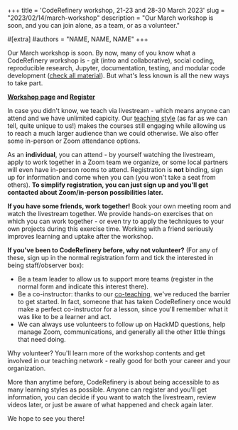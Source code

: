+++
title = 'CodeRefinery workshop, 21-23 and 28-30 March 2023'
slug = "2023/02/14/march-workshop"
description = "Our March workshop is soon, and you can join alone, as a team, or as a volunteer."

#[extra]
#authors = "NAME, NAME, NAME"
+++

Our March workshop is soon.  By now, many of you know what a
CodeRefinery workshop is - git (intro and collaborative), social
coding, reproducible research, Jupyter, documentation, testing, and
modular code development ([check all
material](@/lessons/core.md)).  But what's less
known is all the new ways to take part.

**[Workshop page](https://coderefinery.github.io/2023-03-21-workshop/)
and [Register](https://indico.neic.no/e/coderefinery-march-2023)**

In case you didn't know, we teach via livestream - which means anyone
can attend and we have unlimited capicity.  Our [teaching
style](@/workshops/teaching-style.md) (as far as we can tell, quite
unique to us!) makes the courses still engaging while allowing us to
reach a much larger audience than we could otherwise.  We also offer
some in-person or Zoom attendance options.

As an **individual**, you can attend - by yourself watching the
livestream, apply to work together in a Zoom team we organize, or some
local partners will even have in-person rooms to attend.  Registration
is **not** binding, sign up for information and come when you can (you
won't take a seat from others).  **To simplify registration, you can
just sign up and you'll get contacted about Zoom/in-person
possibilities later.**

**If you have some friends, work together!** Book your own meeting
room and watch the livestream together.  We provide hands-on exercises
that on which you can work together - or even try to apply the
techniques to your own projects during this exercise time.  Working
with a friend seriously improves learning and uptake after the
workshop.

**If you've been to CodeRefinery before, why not volunteer?** (For any
of these, sign up in the normal registration form and tick the
interested in being staff/observer box):

* Be a team leader to allow us to support more teams (register in the
  normal form and indicate this interest there).
* Be a co-instructor: thanks to our
  [co-teaching](@/blog/2022-10-31-co-teaching.md), we've reduced the
  barrier to get started.  In fact, someone that has taken
  CodeRefinery once would make a perfect co-instructor for a lesson,
  since you'll remember what it was like to be a learner and act.
* We can always use volunteers to follow up on HackMD questions, help
  manage Zoom, communications, and generally all the other little
  things that need doing.

Why volunteer?  You'll learn more of the workshop contents and get
involved in our teaching network - really good for both your career
and your organization.

More than anytime before, CodeRefinery is about being accessible to as
many learning styles as possible.  Anyone can register and you'll get
information, you can decide if you want to watch the livestream,
review videos later, or just be aware of what happened and check again
later.

We hope to see you there!
